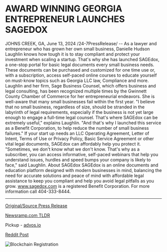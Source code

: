 # AWARD WINNING GEORGIA ENTREPRENEUR LAUNCHES SAGEDOX

JOHNS CREEK, GA, June 13, 2024 /24-7PressRelease/ -- As a lawyer and entrepreneur who has grown her own small business, Danielle Hudson Laughlin knows how tough it is to stay compliant and protect your investment when scaling a startup. That's why she has launched SAGEdox, a one-stop portal for basic legal documents every small business needs. These documents can be purchased and customized for one time use or, with a subscription, access self-paced online courses to educate yourself on must-know topics such as Georgia LLC law, Compliance and more.   Laughlin and her firm, Sage Business Counsel, which offers business and legal consulting, has been recognized multiple times by the Gwinnett County Chamber of Commerce for her entrepreneurial endeavors. She is well-aware that many small businesses fail within the first year.  "I believe that no small business, regardless of size, should be stranded in the labyrinth of legal requirements, especially if the business is not yet large enough to engage a full-time legal counsel. That's where SAGEdox can be extremely useful," explains Laughlin. "And that's why I launched this service as a Benefit Corporation, to help reduce the number of small business failures."   If your start up needs an LLC Operating Agreement, Letter of Intent, Terms of Use or Privacy Policy, Basic Service Agreement or other vital legal documents, SAGEdox can affordably help you protect it.   "Sometimes, we don't know what we don't know. That's why as a subscriber, you can access informative, self-paced webinars that help you understand issues, hurdles and speed bumps your company is likely to face," said Laughlin.  About SAGEdox SAGEdox is an online documents and education platform designed with modern businesses in mind, balancing the need for accurate solutions and peace of mind with affordable legal assistance to keep you compliant and help you avoid legal pitfalls as you grow. www.sagedox.com is a registered Benefit Corporation. For more information call 404-333-8444. 

---

[Original/Source Press Release](https://www.24-7pressrelease.com/press-release/511686/award-winning-georgia-entrepreneur-launches-sagedox)
                    

[Newsramp.com TLDR](https://newsramp.com/curated-news/entrepreneur-launches-sagedox-for-small-business-legal-needs/801b169cc064efbd659620bb81e98e92) 


Pickup - [advos.io](https://advos.io/en/georgia-entrepreneur-danielle-hudson-laughlin-launches-sagedox-to-aid-small-businesses-with-legal-compliance/20244101)
 



[Reddit Post](https://www.reddit.com/r/Business_NewsRamp/comments/1detd0k/entrepreneur_launches_sagedox_for_small_business/) 



![Blockchain Registration](https://cdn.newsramp.app/24-7PressRelease/qrcode/246/13/waitDGeP.webp)